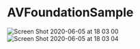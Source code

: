 # AVFoundationSample

![Screen Shot 2020-06-05 at 18 03 00](https://user-images.githubusercontent.com/5299528/83858096-e89f4700-a756-11ea-98a3-5513b94d4487.png)
![Screen Shot 2020-06-05 at 18 03 04](https://user-images.githubusercontent.com/5299528/83858091-e6d58380-a756-11ea-941e-2eb8479a2cd1.png)
